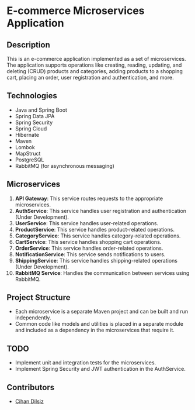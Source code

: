 # E-commerce Microservices Application

## Description
This is an e-commerce application implemented as a set of microservices. The application supports operations like creating, reading, updating, and deleting (CRUD) products and categories, adding products to a shopping cart, placing an order, user registration and authentication, and more.

## Technologies
- Java and Spring Boot
- Spring Data JPA
- Spring Security
- Spring Cloud
- Hibernate
- Maven
- Lombok
- MapStruct
- PostgreSQL
- RabbitMQ (for asynchronous messaging)



## Microservices
1. **API Gateway**: This service routes requests to the appropriate microservices.
2. **AuthService**: This service handles user registration and authentication (Under Development).
3. **UserService**: This service handles user-related operations.
4. **ProductService**: This service handles product-related operations.
5. **CategoryService**: This service handles category-related operations.
6. **CartService**: This service handles shopping cart operations.
7. **OrderService**: This service handles order-related operations.
8. **NotificationService**: This service sends notifications to users.
9. **ShippingService**: This service handles shipping-related operations (Under Development).
10. **RabbitMQ Service**: Handles the communication between services using RabbitMQ.

## Project Structure
- Each microservice is a separate Maven project and can be built and run independently.
- Common code like models and utilities is placed in a separate module and included as a dependency in the microservices that require it.

## TODO
- Implement unit and integration tests for the microservices.
- Implement Spring Security and JWT authentication in the AuthService.

## Contributors
- [Cihan Dilsiz](https://github.com/cdilsiz5)

